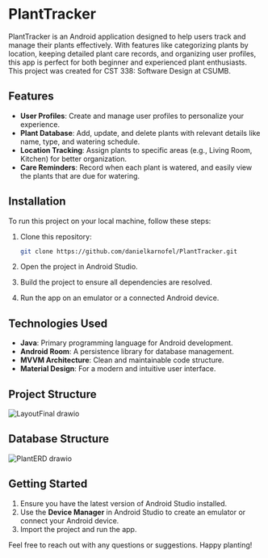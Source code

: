 # PlantTracker

PlantTracker is an Android application designed to help users track and manage their plants effectively. With features like categorizing plants by location, keeping detailed plant care records, and organizing user profiles, this app is perfect for both beginner and experienced plant enthusiasts. This project was created for CST 338: Software Design at CSUMB. 

## Features

- **User Profiles**: Create and manage user profiles to personalize your experience.
- **Plant Database**: Add, update, and delete plants with relevant details like name, type, and watering schedule.
- **Location Tracking**: Assign plants to specific areas (e.g., Living Room, Kitchen) for better organization.
- **Care Reminders**: Record when each plant is watered, and easily view the plants that are due for watering.

## Installation

To run this project on your local machine, follow these steps:

1. Clone this repository:
   ```bash
   git clone https://github.com/danielkarnofel/PlantTracker.git
   ```

2. Open the project in Android Studio.

3. Build the project to ensure all dependencies are resolved.

4. Run the app on an emulator or a connected Android device.

## Technologies Used

- **Java**: Primary programming language for Android development.
- **Android Room**: A persistence library for database management.
- **MVVM Architecture**: Clean and maintainable code structure.
- **Material Design**: For a modern and intuitive user interface.

## Project Structure

![LayoutFinal drawio](https://github.com/user-attachments/assets/f3831c3b-b221-4ab1-ac5d-4d84e6e76e9e)


## Database Structure

![PlantERD drawio](https://github.com/user-attachments/assets/304266fe-0734-4200-8b91-ebeaad81b9ac)


## Getting Started

1. Ensure you have the latest version of Android Studio installed.
2. Use the **Device Manager** in Android Studio to create an emulator or connect your Android device.
3. Import the project and run the app.

Feel free to reach out with any questions or suggestions. Happy planting!
